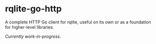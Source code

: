 # rqlite-go-http
A complete HTTP Go client for rqlite, useful on its own or as a foundation for higher-level libraries.

_Currently work-in-progress_.
